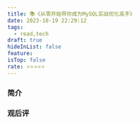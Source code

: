 ```yaml
---
title: 📚《从零开始带你成为MySQL实战优化高手》
date: 2023-10-19 22:29:12
tags:
  - read,tech
draft: true
hideInList: false
feature: 
isTop: false
rate: ⭐️⭐️⭐️⭐️⭐️
---
```





### 简介




### 观后评



<!--more-->
